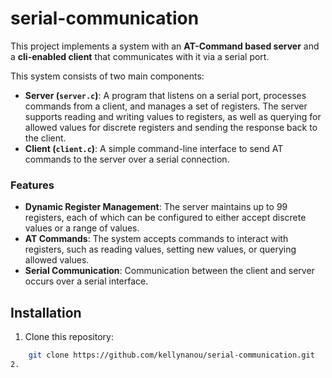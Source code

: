 # serial-communication


This project implements a system with an **AT-Command based server** and a **cli-enabled client** that communicates with it via a serial port.



This system consists of two main components:
- **Server (`server.c`)**: A program that listens on a serial port, processes commands from a client, and manages a set of registers. The server supports reading and writing values to registers, as well as querying for allowed values for discrete registers and sending the response back to the client.
- **Client (`client.c`)**: A simple command-line interface to send AT commands to the server over a serial connection.

### Features
- **Dynamic Register Management**: The server maintains up to 99 registers, each of which can be configured to either accept discrete values or a range of values.
- **AT Commands**: The system accepts commands to interact with registers, such as reading values, setting new values, or querying allowed values.
- **Serial Communication**: Communication between the client and server occurs over a serial interface.


## Installation

1. Clone this repository:
```bash
    git clone https://github.com/kellynanou/serial-communication.git
2. 
